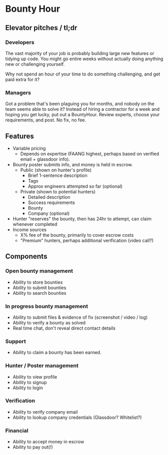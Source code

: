 # Bounty Hour

## Elevator pitches / tl;dr

### Developers

The vast majority of your job is probably building large new features or tidying up code. You might go entire weeks without actually doing anything new or challenging yourself.

Why not spend an hour of your time to do something challenging, and get paid extra for it?

### Managers

Got a problem that's been plaguing you for months, and nobody on the team seems able to solve it? Instead of hiring a contractor for a week and hoping you get lucky, put out a BountyHour. Review experts, choose your requirements, and post. No fix, no fee. 

## Features

* Variable pricing 
    * Depends on expertise (FAANG highest, perhaps based on verified email + glassdoor info).
* Bounty poster submits info, and money is held in escrow.
    * Public (shown on hunter's profile)
        * Brief 1-sentence description
        * Tags
        * Approx engineers attempted so far (optional)
    * Private (shown to potential hunters)
        * Detailed description
        * Success requirements
        * Bounty
        * Company (optional)
* Hunter "reserves" the bounty, then has 24hr to attempt, can claim whenever completed
* Income sources
    * X% fee of the bounty, primarily to cover escrow costs
    * "Premium" hunters, perhaps additional verification (video call?)

## Components

### Open bounty management

* Ability to store bounties
* Ability to submit bounties
* Ability to search bounties

### In progress bounty management

* Ability to submit files & evidence of fix (screenshot / video / log)
* Ability to verify a bounty as solved
* Real time chat, don't reveal direct contact details

### Support

* Ability to claim a bounty has been earned.

### Hunter / Poster management

* Ability to view profile
* Ability to signup
* Ability to login

### Verification

* Ability to verify company email
* Ability to lookup company credentials (Glassdoor? Whitelist?)

### Financial

* Ability to accept money in escrow
* Ability to pay out(!)